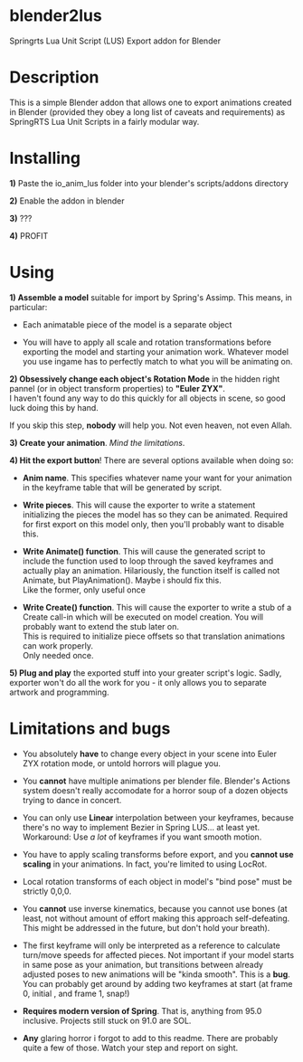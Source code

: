 blender2lus
===========

Springrts Lua Unit Script (LUS) Export addon for Blender 

Description
==========
This is a simple Blender addon that allows one to export animations created in Blender (provided they obey a long list of caveats and requirements) as SpringRTS Lua Unit Scripts in a fairly modular way.

Installing
==========
**1)** Paste the io_anim_lus folder into your blender's scripts/addons directory

**2)** Enable the addon in blender

**3)** ???

**4)** PROFIT

Using
=====
**1) Assemble a model** suitable for import by Spring's Assimp. This means, in particular:

* Each animatable piece of the model is a separate object

* You will have to apply all scale and rotation transformations before exporting the model and starting your animation work. Whatever model you use ingame has to perfectly match to what you will be animating on.

**2) Obsessively change each object's Rotation Mode** in the hidden right pannel (or in object transform properties) to **"Euler ZYX"**.  
I haven't found any way to do this quickly for all objects in scene, so good luck doing this by hand.  
 
If you skip this step, **nobody** will help you. Not even heaven, not even Allah.

**3) Create your animation**. *Mind the limitations*.

**4) Hit the export button**! There are several options available when doing so:

* **Anim name**. This specifies whatever name your want for your animation in the keyframe table that will be generated by script.

* **Write pieces**. This will cause the exporter to write a statement initializing the pieces the model has so they can be animated. Required for first export on this model only, then you'll probably want to disable this.

* **Write Animate() function**. This will cause the generated script to include the function used to loop through the saved keyframes and actually play an animation. Hilariously, the function itself is called not Animate, but PlayAnimation(). Maybe i should fix this.   
Like the former, only useful once

* **Write Create() function**. This will cause the exporter to write a stub of a Create call-in which will be executed on model creation. You will probably want to extend the stub later on.   
This is required to initialize piece offsets so that translation animations can work properly.  
Only needed once.

**5) Plug and play** the exported stuff into your greater script's logic. Sadly, exporter won't do all the work for you - it only allows you to separate artwork and programming.

Limitations and bugs
====================
* You absolutely **have** to change every object in your scene into Euler ZYX rotation mode, or untold horrors will plague you.

* You **cannot** have multiple animations per blender file. Blender's Actions system doesn't really accomodate for a horror soup of a dozen objects trying to dance in concert.

* You can only use **Linear** interpolation between your keyframes, because there's no way to implement Bezier in Spring LUS... at least yet.  
Workaround: Use *a lot* of keyframes if you want smooth motion.

* You have to apply scaling transforms before export, and you **cannot use scaling** in your animations. In fact, you're limited to using LocRot.

* Local rotation transforms of each object in model's "bind pose" must be strictly 0,0,0. 

* You **cannot** use inverse kinematics, because you cannot use bones (at least, not without amount of effort making this approach self-defeating. This might be addressed in the future, but don't hold your breath).

* The first keyframe will only be interpreted as a reference to calculate turn/move speeds for affected pieces. Not important if your model starts in same pose as your animation, but transitions between already adjusted poses to new animations will be "kinda smooth". This is a **bug**. You can probably get around by adding two keyframes at start (at frame 0, initial , and frame 1, snap!)

* **Requires modern version of Spring**. That is, anything from 95.0 inclusive. Projects still stuck on 91.0 are SOL.

* **Any** glaring horror i forgot to add to this readme. There are probably quite a few of those. Watch your step and report on sight.

